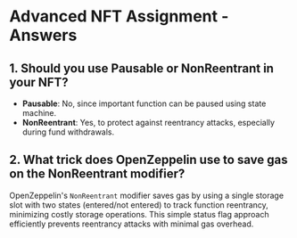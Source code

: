 
# Advanced NFT Assignment - Answers

## 1. Should you use Pausable or NonReentrant in your NFT?

- **Pausable**: No, since important function can be paused using state machine.
- **NonReentrant**: Yes, to protect against reentrancy attacks, especially during fund withdrawals.

## 2. What trick does OpenZeppelin use to save gas on the NonReentrant modifier?

OpenZeppelin's `NonReentrant` modifier saves gas by using a single storage slot with two states (entered/not entered) to track function reentrancy, minimizing costly storage operations. 
This simple status flag approach efficiently prevents reentrancy attacks with minimal gas overhead.
